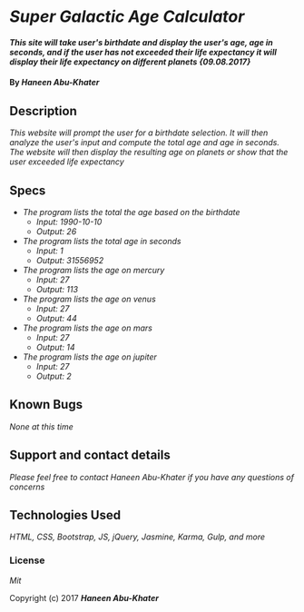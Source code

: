 # _Super Galactic Age Calculator_

#### _This site will take user's birthdate and display the user's age, age in seconds, and if the user has not exceeded their life expectancy it will display their life expectancy on different planets {09.08.2017}_

#### By _**Haneen Abu-Khater**_

## Description

_This website will prompt the user for a birthdate selection. It will then analyze the user's input and compute the total age and age in seconds. The website will then display the resulting age on planets or show that the user exceeded life expectancy_

## Specs

* _The program lists the total the age based on the birthdate_
  * _Input: 1990-10-10_
  * _Output: 26_
* _The program lists the total age in seconds_
  * _Input: 1_
  * _Output: 31556952_
* _The program lists the age on mercury_
  * _Input: 27_
  * _Output: 113_
* _The program lists the age on venus_
  * _Input: 27_
  * _Output: 44_
* _The program lists the age on mars_
  * _Input: 27_
  * _Output: 14_
* _The program lists the age on jupiter_
  * _Input: 27_
  * _Output: 2_

## Known Bugs

_None at this time_

## Support and contact details

_Please feel free to contact Haneen Abu-Khater if you have any questions of concerns_

## Technologies Used

_HTML, CSS, Bootstrap, JS, jQuery, Jasmine, Karma, Gulp, and more_

### License

*Mit*

Copyright (c) 2017 **_Haneen Abu-Khater_**

